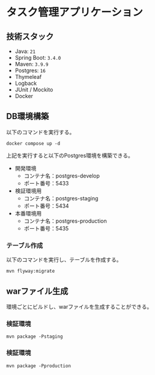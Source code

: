 # タスク管理アプリケーション

## 技術スタック

- Java: `21`
- Spring Boot: `3.4.0`
- Maven: `3.9.9`
- Postgres: `16`
- Thymeleaf
- Logback
- JUnit / Mockito
- Docker

## DB環境構築
以下のコマンドを実行する。
```
docker compose up -d
```

上記を実行すると以下のPostgres環境を構築できる。

- 開発環境
    - コンテナ名：postgres-develop
    - ポート番号：5433
- 検証環境用
    - コンテナ名：postgres-staging
    - ポート番号：5434
- 本番環境用
    - コンテナ名：postgres-production
    - ポート番号：5435
 
### テーブル作成
以下のコマンドを実行し、テーブルを作成する。
```
mvn flyway:migrate
```
 
## warファイル生成
環境ごとにビルドし、warファイルを生成することができる。

### 検証環境
```
mvn package -Pstaging
```

### 検証環境
```
mvn package -Pproduction
```
